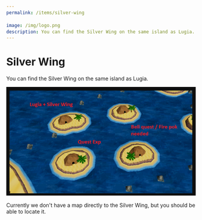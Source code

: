 ```yaml
---
permalink: /items/silver-wing

image: /img/logo.png
description: You can find the Silver Wing on the same island as Lugia.
---
```


# Silver Wing

You can find the Silver Wing on the same island as Lugia.

![silver wing](/img/maps/seafoam-islands.png)

Currently we don't have a map directly to the Silver Wing, but you should be
able to locate it.
